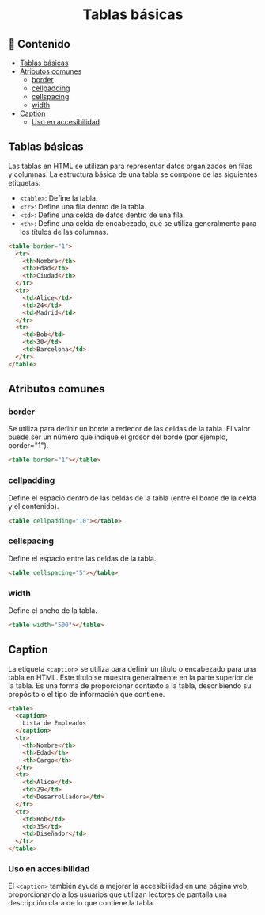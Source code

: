 <h1 align='center'>Tablas básicas</h1>

<h2>📑 Contenido</h2>

- [Tablas básicas](#tablas-básicas)
- [Atributos comunes](#atributos-comunes)
  - [border](#border)
  - [cellpadding](#cellpadding)
  - [cellspacing](#cellspacing)
  - [width](#width)
- [Caption](#caption)
  - [Uso en accesibilidad](#uso-en-accesibilidad)

## Tablas básicas

Las tablas en HTML se utilizan para representar datos organizados en filas y columnas. La estructura básica de una tabla se compone de las siguientes etiquetas:

- `<table>`: Define la tabla.
- `<tr>`: Define una fila dentro de la tabla.
- `<td>`: Define una celda de datos dentro de una fila.
- `<th>`: Define una celda de encabezado, que se utiliza generalmente para los títulos de las columnas.

```html
<table border="1">
  <tr>
    <th>Nombre</th>
    <th>Edad</th>
    <th>Ciudad</th>
  </tr>
  <tr>
    <td>Alice</td>
    <td>24</td>
    <td>Madrid</td>
  </tr>
  <tr>
    <td>Bob</td>
    <td>30</td>
    <td>Barcelona</td>
  </tr>
</table>
```

## Atributos comunes

### border

Se utiliza para definir un borde alrededor de las celdas de la tabla. El valor puede ser un número que indique el grosor del borde (por ejemplo, border="1").

```html
<table border="1"></table>
```

### cellpadding

Define el espacio dentro de las celdas de la tabla (entre el borde de la celda y el contenido).

```html
<table cellpadding="10"></table>
```

### cellspacing

Define el espacio entre las celdas de la tabla.

```html
<table cellspacing="5"></table>
```

### width

Define el ancho de la tabla.

```html
<table width="500"></table>
```

## Caption

La etiqueta `<caption>` se utiliza para definir un título o encabezado para una tabla en HTML. Este título se muestra generalmente en la parte superior de la tabla. Es una forma de proporcionar contexto a la tabla, describiendo su propósito o el tipo de información que contiene.

```html
<table>
  <caption>
    Lista de Empleados
  </caption>
  <tr>
    <th>Nombre</th>
    <th>Edad</th>
    <th>Cargo</th>
  </tr>
  <tr>
    <td>Alice</td>
    <td>29</td>
    <td>Desarrolladora</td>
  </tr>
  <tr>
    <td>Bob</td>
    <td>35</td>
    <td>Diseñador</td>
  </tr>
</table>
```

### Uso en accesibilidad

El `<caption>` también ayuda a mejorar la accesibilidad en una página web, proporcionando a los usuarios que utilizan lectores de pantalla una descripción clara de lo que contiene la tabla.
